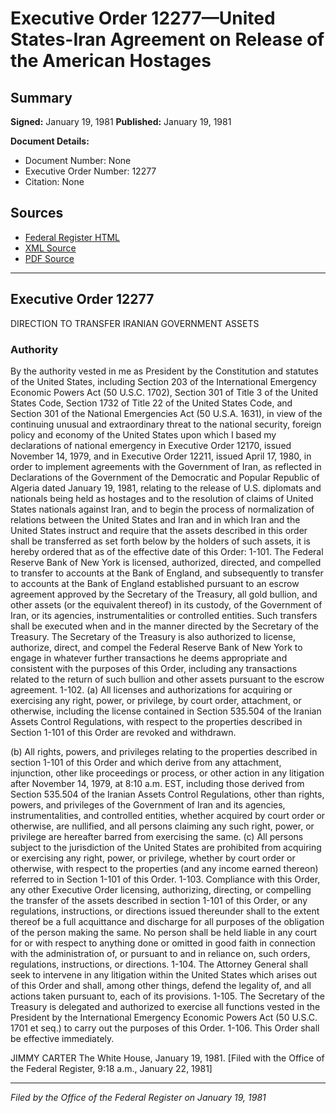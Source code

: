 # Executive Order 12277—United States-Iran Agreement on Release of the American Hostages

## Summary

**Signed:** January 19, 1981
**Published:** January 19, 1981

**Document Details:**
- Document Number: None
- Executive Order Number: 12277
- Citation: None

## Sources
- [Federal Register HTML](https://www.presidency.ucsb.edu/documents/executive-order-12277-united-states-iran-agreement-release-the-american-hostages)
- [XML Source](None)
- [PDF Source](None)

---

## Executive Order 12277

DIRECTION TO TRANSFER IRANIAN
GOVERNMENT ASSETS
### Authority

By the authority vested in me as President by the Constitution and statutes of the United States, including Section 203 of the International Emergency Economic Powers Act (50 U.S.C. 1702), Section 301 of Title 3 of the United States Code, Section 1732 of Title 22 of the United States Code, and Section 301 of the National Emergencies Act (50 U.S.A. 1631), in view of the continuing unusual and extraordinary threat to the national security, foreign policy and economy of the United States upon which I based my declarations of national emergency in Executive Order 12170, issued November 14, 1979, and in Executive Order 12211, issued April 17, 1980, in order to implement agreements with the Government of Iran, as reflected in Declarations of the Government of the Democratic and Popular Republic of Algeria dated January 19, 1981, relating to the release of U.S. diplomats and nationals being held as hostages and to the resolution of claims of United States nationals against Iran, and to begin the process of normalization of relations between the United States and Iran and in which Iran and the United States instruct and require that the assets described in this order shall be transferred as set forth below by the holders of such assets, it is hereby ordered that as of the effective date of this Order:
1-101. The Federal Reserve Bank of New York is licensed, authorized, directed, and compelled to transfer to accounts at the Bank of England, and subsequently to transfer to accounts at the Bank of England established pursuant to an escrow agreement approved by the Secretary of the Treasury, all gold bullion, and other assets (or the equivalent thereof) in its custody, of the Government of Iran, or its agencies, instrumentalities or controlled entities. Such transfers shall be executed when and in the manner directed by the Secretary of the Treasury. The Secretary of the Treasury is also authorized to license, authorize, direct, and compel the Federal Reserve Bank of New York to engage in whatever further transactions he deems appropriate and consistent with the purposes of this Order, including any transactions related to the return of such bullion and other assets pursuant to the escrow agreement.
1-102. (a) All licenses and authorizations for acquiring or exercising any right, power, or privilege, by court order, attachment, or otherwise, including the license contained in Section 535.504 of the Iranian Assets Control Regulations, with respect to the properties described in Section 1-101 of this Order are revoked and withdrawn.

(b) All rights, powers, and privileges relating to the properties described in section 1-101 of this Order and which derive from any attachment, injunction, other like proceedings or process, or other action in any litigation after November 14, 1979, at 8:10 a.m. EST, including those derived from Section 535.504 of the Iranian Assets Control Regulations, other than rights, powers, and privileges of the Government of Iran and its agencies, instrumentalities, and controlled entities, whether acquired by court order or otherwise, are nullified, and all persons claiming any such right, power, or privilege are hereafter barred from exercising the same.
(c) All persons subject to the jurisdiction of the United States are prohibited from acquiring or exercising any right, power, or privilege, whether by court order or otherwise, with respect to the properties (and any income earned thereon) referred to in Section 1-101 of this Order.
1-103. Compliance with this Order, any other Executive Order licensing, authorizing, directing, or compelling the transfer of the assets described in section 1-101 of this Order, or any regulations, instructions, or directions issued thereunder shall to the extent thereof be a full acquittance and discharge for all purposes of the obligation of the person making the same. No person shall be held liable in any court for or with respect to anything done or omitted in good faith in connection with the administration of, or pursuant to and in reliance on, such orders, regulations, instructions, or directions.
1-104. The Attorney General shall seek to intervene in any litigation within the United States which arises out of this Order and shall, among other things, defend the legality of, and all actions taken pursuant to, each of its provisions.
1-105. The Secretary of the Treasury is delegated and authorized to exercise all functions vested in the President by the International Emergency Economic Powers Act (50 U.S.C. 1701 et seq.) to carry out the purposes of this Order.
1-106. This Order shall be effective immediately.

JIMMY CARTER
The White House,
January 19, 1981.
[Filed with the Office of the Federal Register, 9:18 a.m., January 22, 1981]

---

*Filed by the Office of the Federal Register on January 19, 1981*
